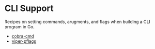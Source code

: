 # CLI Support

Recipes on setting commands, arugments, and flags when building a CLI program in Go.

* [cobra-cmd](cobra-cmd)
* [viper-pflags](viper-pflags)

